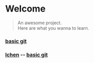 # Welcome

> An awesome project.  
> Here are what you wanna to learn.  
  

<!-- [Get Started](#quick-start) -->
### [basic git](https://lchen142857.github.io/#/Git/basic_git)

### [lchen](https://lchen142857.github.io/#/README) -- [basic git](https://lchen142857.github.io/#/Git/basic_git)
